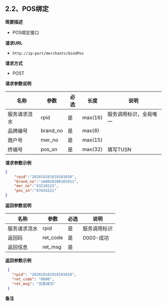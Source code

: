 ## 2.2、POS绑定

**简要描述** 

- POS绑定接口

**请求URL**

- `http://ip:port/merchants/bindPos`

**请求方式**

- POST 

**请求参数说明** 

| **名称**     | **参数** | **必选** | **长度** | **说明**               |
| ------------ | -------- | -------- | -------- | ---------------------- |
| 服务请求流水 | rpid     | 是       | max(16)  | 服务调用标识，全局唯一 |
| 品牌编号     | brand_no | 是       | max(8)   |                        |
| 商户号       | mer_no   | 是       | max(15)  |                        |
| 终端号       | pos_sn   | 是       | max(32)  | 填写TUSN               |

 **请求参数示例**

```json
{
    "rpid":"202010101010101010",
  	"brand_no":"sA0020200101011",
    "mer_no":"43210123",
  	"pos_sn":"87654321"
}
```

**返回参数说明** 

| **名称**     | **参数** | **必选** | **说明**     |
| ------------ | -------- | -------- | ------------ |
| 服务请求流水 | rpid     | 是       | 服务调用标识 |
| 返回码       | ret_code | 是       | 0000-成功    |
| 返回信息     | ret_msg  | 是       |              |

**返回参数示例**

```json
 {    
   "rpid": "202010101010101010",
   "ret_code": "0000",
   "ret_msg": "交易成功"
 }
```

**备注** 

